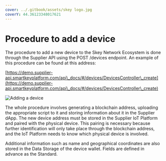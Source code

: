 ```yaml
---
cover: ../.gitbook/assets/skey logo.jpg
coverY: 44.36123348017621
---
```


# Procedure to add a device

The procedure to add a new device to the Skey Network Ecosystem is done through the Supplier API using the POST /devices endpoint. An example of this procedure can be found at this address:

[https://demo.supplier-api.smartkeyplatform.com/api\_docs/#/devices/DevicesController\_create](https://demo.supplier-api.smartkeyplatform.com/api\_docs/#/devices/DevicesController\_create)

![Adding a device](https://lh3.googleusercontent.com/Us3bUGKFOsdynZ-5mJ-UHkgYF9CFSj6rlWOIC63114aJtqVjOUq0nR0cv0zhhau1QbIeL1ccqG7n53fewPiCg49RTYS2nYdBtNBFf57uevAGsidLQT7NZNtJt53u6ouNlzJsbycjAjs7DSkEdJA)

The whole procedure involves generating a blockchain address, uploading the appropriate script to it and storing information about it in the Supplier dApp. The new device address must be stored in the Supplier IoT Platform and paired with the physical device. This pairing is necessary because further identification will only take place through the blockchain address, and the IoT Platform needs to know which physical device is involved.

Additional information such as name and geographical coordinates are also stored in the Data Storage of the device wallet. Fields are defined in advance as the Standard.
